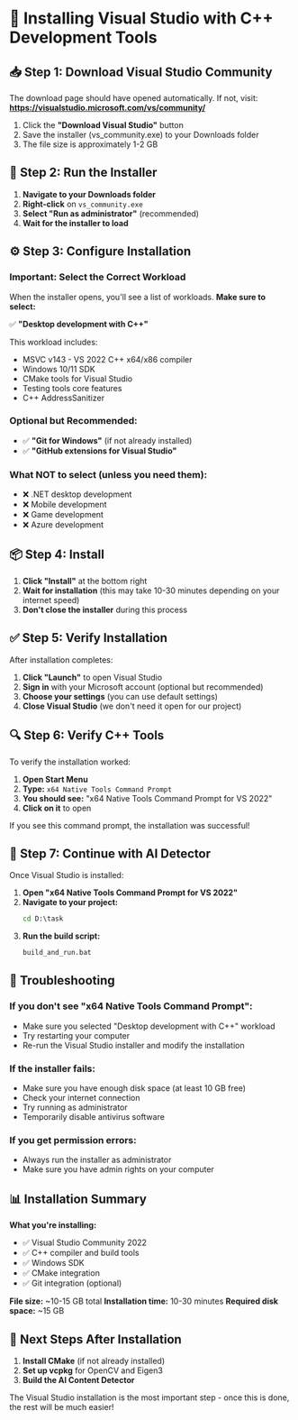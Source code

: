 # 🚀 Installing Visual Studio with C++ Development Tools

## 📥 **Step 1: Download Visual Studio Community**

The download page should have opened automatically. If not, visit:
**https://visualstudio.microsoft.com/vs/community/**

1. Click the **"Download Visual Studio"** button
2. Save the installer (vs_community.exe) to your Downloads folder
3. The file size is approximately 1-2 GB

## 🔧 **Step 2: Run the Installer**

1. **Navigate to your Downloads folder**
2. **Right-click** on `vs_community.exe`
3. **Select "Run as administrator"** (recommended)
4. **Wait for the installer to load**

## ⚙️ **Step 3: Configure Installation**

### **Important: Select the Correct Workload**

When the installer opens, you'll see a list of workloads. **Make sure to select:**

✅ **"Desktop development with C++"**

This workload includes:
- MSVC v143 - VS 2022 C++ x64/x86 compiler
- Windows 10/11 SDK
- CMake tools for Visual Studio
- Testing tools core features
- C++ AddressSanitizer

### **Optional but Recommended:**
- ✅ **"Git for Windows"** (if not already installed)
- ✅ **"GitHub extensions for Visual Studio"**

### **What NOT to select (unless you need them):**
- ❌ .NET desktop development
- ❌ Mobile development
- ❌ Game development
- ❌ Azure development

## 📦 **Step 4: Install**

1. **Click "Install"** at the bottom right
2. **Wait for installation** (this may take 10-30 minutes depending on your internet speed)
3. **Don't close the installer** during this process

## ✅ **Step 5: Verify Installation**

After installation completes:

1. **Click "Launch"** to open Visual Studio
2. **Sign in** with your Microsoft account (optional but recommended)
3. **Choose your settings** (you can use default settings)
4. **Close Visual Studio** (we don't need it open for our project)

## 🔍 **Step 6: Verify C++ Tools**

To verify the installation worked:

1. **Open Start Menu**
2. **Type:** `x64 Native Tools Command Prompt`
3. **You should see:** "x64 Native Tools Command Prompt for VS 2022"
4. **Click on it** to open

If you see this command prompt, the installation was successful!

## 🚀 **Step 7: Continue with AI Detector**

Once Visual Studio is installed:

1. **Open "x64 Native Tools Command Prompt for VS 2022"**
2. **Navigate to your project:**
   ```cmd
   cd D:\task
   ```
3. **Run the build script:**
   ```cmd
   build_and_run.bat
   ```

## 🔧 **Troubleshooting**

### **If you don't see "x64 Native Tools Command Prompt":**
- Make sure you selected "Desktop development with C++" workload
- Try restarting your computer
- Re-run the Visual Studio installer and modify the installation

### **If the installer fails:**
- Make sure you have enough disk space (at least 10 GB free)
- Check your internet connection
- Try running as administrator
- Temporarily disable antivirus software

### **If you get permission errors:**
- Always run the installer as administrator
- Make sure you have admin rights on your computer

## 📊 **Installation Summary**

**What you're installing:**
- ✅ Visual Studio Community 2022
- ✅ C++ compiler and build tools
- ✅ Windows SDK
- ✅ CMake integration
- ✅ Git integration (optional)

**File size:** ~10-15 GB total
**Installation time:** 10-30 minutes
**Required disk space:** ~15 GB

## 🎯 **Next Steps After Installation**

1. **Install CMake** (if not already installed)
2. **Set up vcpkg** for OpenCV and Eigen3
3. **Build the AI Content Detector**

The Visual Studio installation is the most important step - once this is done, the rest will be much easier! 